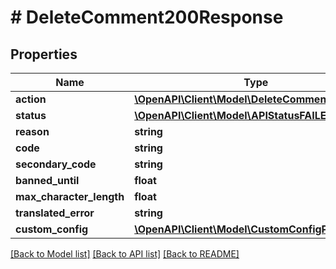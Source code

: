 # # DeleteComment200Response

## Properties

Name | Type | Description | Notes
------------ | ------------- | ------------- | -------------
**action** | [**\OpenAPI\Client\Model\DeleteCommentAction**](DeleteCommentAction.md) |  |
**status** | [**\OpenAPI\Client\Model\APIStatusFAILED**](APIStatusFAILED.md) |  |
**reason** | **string** |  |
**code** | **string** |  |
**secondary_code** | **string** |  | [optional]
**banned_until** | **float** |  | [optional]
**max_character_length** | **float** |  | [optional]
**translated_error** | **string** |  | [optional]
**custom_config** | [**\OpenAPI\Client\Model\CustomConfigParameters**](CustomConfigParameters.md) |  | [optional]

[[Back to Model list]](../../README.md#models) [[Back to API list]](../../README.md#endpoints) [[Back to README]](../../README.md)
